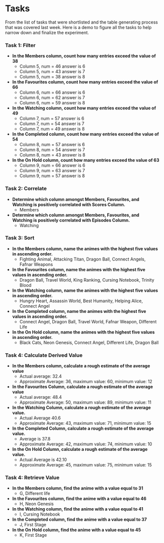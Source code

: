 # Tasks

From the list of tasks that were shortlisted and the table generating process that was covered last week. Here is a demo to figure all the tasks to help narrow down and finalize the experiment.

### Task 1: Filter

- **In the Members column, count how many entries exceed the value of 38**
  - Column 5, num = 46 answer is 6
  - Column 5, num = 43 answer is 7
  - Column 5, num = 38 answer is 8
- **In the Favourites column, count how many entries exceed the value of 66**
  - Column 6, num = 66 answer is 6
  - Column 6, num = 62 answer is 7
  - Column 6, num = 59 answer is 8
- **In the Watching column, count how many entries exceed the value of 49**
  - Column 7, num = 57 answer is 6
  - Column 7, num = 54 answer is 7
  - Column 7, num = 49 answer is 8
- **In the Completed column, count how many entries exceed the value of 54**
  - Column 8, num = 57 answer is 6
  - Column 8, num = 54 answer is 7
  - Column 8, num = 43 answer is 8
- **In the On Hold column, count how many entries exceed the value of 63**
  - Column 9, num = 66 answer is 6
  - Column 9, num = 63 answer is 7
  - Column 9, num = 57 answer is 8

### Task 2: Correlate

- **Determine which column amongst Members, Favourites, and Watching is positively correlated with Scores Column.**
  - Members
- **Determine which column amongst Members, Favourites, and Watching is positively correlated with Episodes Column.**
  - Watching

### Task 3: Sort

- **In the Members column, name the animes with the highest five values in ascending order.**
  - Fighting Animal, Attacking Titan, Dragon Ball, Connect Angels, Fafnar Weapons
- **In the Favourites column, name the animes with the highest five values in ascending order.**
  - Dragon Ball, Travel World, King Ranking, Cursing Notebook, Trinity Blood
- **In the Watching column, name the animes with the highest five values in ascending order.**
  - Hungry Heart, Assassin World, Best Humanity, Helping Alice, Connect Angel
- **In the Completed column, name the animes with the highest five values in ascending order.**
  - Connect Angel, Dragon Ball, Travel World, Fafnar Weapon, Different Life
- **In the On Hold column, name the animes with the highest five values in ascending order.**
  - Black Cats, Neon Genesis, Connect Angel, Different Life, Dragon Ball

### Task 4: Calculate Derived Value

- **In the Members column, calculate a rough estimate of the average value**
  - Actual average: 32.4
  - Approximate Average: 36, maximum value: 60, minimum value: 12
- **In the Favourites Column, calculate a rough estimate of the average value**
  - Actual average: 48.4
  - Approximate Average: 50, maximum value: 89, minimum value: 11
- **In the Watching Column, calculate a rough estimate of the average value.**
  - Actual Average 40.6
  - Approximate Average: 43, maximum value: 71, minimum value: 15
- **In the Completed Column, calculate a rough estimate of the average value.**
  - Average is 37.8
  - Approximate Average: 42, maximum value: 74, minimum value: 10
- **In the On Hold Column, calculate a rough estimate of the average value.**
  - Actual Average is 42.10
  - Approximate Average: 45, maximum value: 75, minimum value: 15

### Task 4: Retrieve Value

- **In the Members column, find the anime with a value equal to 31**
  - G, Different life
- **In the Favourites column, find the anime with a value equal to 46**
  - H, Neon Genesis
- **In the Watching column, find the anime with a value equal to 41**
  - I, Cursing Notebook
- **In the Completed column, find the anime with a value equal to 37**
  - J, First Stage
- **In the On Hold column, find the anime with a value equal to 45**
  - K, First Stage
